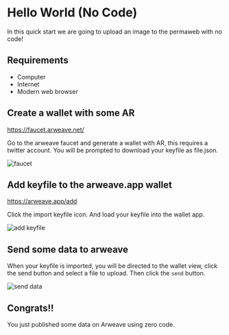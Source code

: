 # Hello World (No Code)

In this quick start we are going to upload an image to the permaweb with no code!

## Requirements

* Computer
* Internet
* Modern web browser

## Create a wallet with some AR

https://faucet.arweave.net/

Go to the arweave faucet and generate a wallet with AR, this requires a twitter account. You will be prompted to download your keyfile as file.json.

![faucet](https://arweave.net/aO-L2ZAhqUC6H1xThrY8-b9TwQykRcRhZkPaeF9tTuo/)

## Add keyfile to the arweave.app wallet

https://arweave.app/add 

Click the import keyfile icon. And load your keyfile into the wallet app.

![add keyfile](https://arweave.net/urFQ0X2pBHmDRk9v8zeog4yDGmj1mYA16nS_7shpJSE/)

## Send some data to arweave

When your keyfile is imported, you will be directed to the wallet view, click the send button and select a file to upload. Then click the `send` button.

![send data](https://arweave.net/UnT4rcnGUgkJgggVFUVXA6M2e0IrWs-VzNnpJ4mJr3M)

## Congrats!!

You just published some data on Arweave using zero code.


